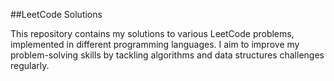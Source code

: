 ##LeetCode Solutions

This repository contains my solutions to various LeetCode problems, implemented in different programming languages. I aim to improve my problem-solving skills by tackling algorithms and data structures challenges regularly.
